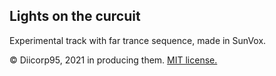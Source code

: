 ## Lights on the curcuit
Experimental track with far trance sequence, made in SunVox.

:copyright: Diicorp95, 2021 in producing them. [MIT license.](https://diicorp95.mit-license.org)
